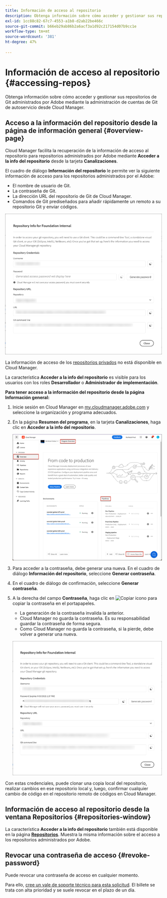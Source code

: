 ```yaml
---
title: Información de acceso al repositorio
description: Obtenga información sobre cómo acceder y gestionar sus repositorios de Git administrados por Adobe mediante la administración de cuentas de Git de autoservicio desde Cloud Manager.
exl-id: 1cc88c82-67c7-4553-a1b8-d2ab22be466c
source-git-commit: b66eb29ab86b2a6acf3a1d92c217154d07b9cc1e
workflow-type: tm+mt
source-wordcount: '381'
ht-degree: 47%

---
```


# Información de acceso al repositorio {#accessing-repos}

Obtenga información sobre cómo acceder y gestionar sus repositorios de Git administrados por Adobe mediante la administración de cuentas de Git de autoservicio desde Cloud Manager.

## Acceso a la información del repositorio desde la página de información general {#overview-page}

Cloud Manager facilita la recuperación de la información de acceso al repositorio para repositorios administrados por Adobe mediante **Acceder a la info del repositorio** desde la tarjeta **Canalizaciones**.

El cuadro de diálogo **Información del repositorio** le permite ver la siguiente información de acceso para los repositorios administrados por el Adobe:

* El nombre de usuario de Git.
* La contraseña de Git.
* La dirección URL del repositorio de Git de Cloud Manager.
* Comandos de Git prediseñados para añadir rápidamente un remoto a su repositorio Git y enviar códigos.

![Ventana Información del repositorio](assets/repository-info.png)

La información de acceso de los [repositorios privados](/help/managing-code/private-repositories.md) no está disponible en Cloud Manager.

La característica **Acceder a la info del repositorio** es visible para los usuarios con los roles **Desarrollador** o **Administrador de implementación**.

**Para tener acceso a la información del repositorio desde la página Información general:**

1. Inicie sesión en Cloud Manager en [my.cloudmanager.adobe.com](https://my.cloudmanager.adobe.com/) y seleccione la organización y programa adecuados.

1. En la página **Resumen del programa**, en la tarjeta **Canalizaciones**, haga clic en **Acceder a la info del repositorio**.

   ![Acceder a la info del repositorio en la tarjeta de canalizaciones](/help/managing-code/assets/pipelines-card2.png)

1. Para acceder a la contraseña, debe generar una nueva. En el cuadro de diálogo **Información del repositorio**, seleccione **Generar contraseña**.

1. En el cuadro de diálogo de confirmación, seleccione **Generar contraseña**.

1. A la derecha del campo **Contraseña**, haga clic en ![Copiar icono](https://spectrum.adobe.com/static/icons/workflow_18/Smock_Copy_18_N.svg) para copiar la contraseña en el portapapeles.

   * La generación de la contraseña invalida la anterior.
   * Cloud Manager no guarda la contraseña. Es su responsabilidad guardar la contraseña de forma segura.
   * Como Cloud Manager no guarda la contraseña, si la pierde, debe volver a generar una nueva.

   ![Copiar contraseña en el cuadro de diálogo Información del repositorio](/help/managing-code/assets/repository-copy-password.png)

Con estas credenciales, puede clonar una copia local del repositorio, realizar cambios en ese repositorio local y, luego, confirmar cualquier cambio de código en el repositorio remoto de códigos en Cloud Manager.

## Información de acceso al repositorio desde la ventana Repositorios {#repositories-window}

La característica **Acceder a la info del repositorio** también está disponible en la página [**Repositorios**](/help/managing-code/managing-repositories.md). Muestra la misma información sobre el acceso a los repositorios administrados por Adobe.

## Revocar una contraseña de acceso {#revoke-password}

Puede revocar una contraseña de acceso en cualquier momento.

Para ello, [cree un vale de soporte técnico para esta solicitud](https://experienceleague.adobe.com/es?support-solution=Experience+Manager&amp;support-tab=home&amp;lang=es#support). El billete se trata con alta prioridad y se suele revocar en el plazo de un día.
